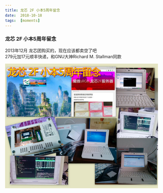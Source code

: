 ```yaml
---
title: 龙芯 2F 小本5周年留念
date:  2018-10-18
tags:  [moments]
---
```


### 龙芯 2F 小本5周年留念
2013年12月 龙芯团购买的，现在应该都卖空了吧<br>
279元加17元顺丰快递，和GNU大神Richard M. Stallman同款<br>

![](/img/lx2f5y.jpg)

